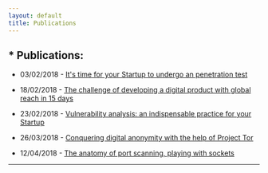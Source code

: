 ```yaml
---
layout: default
title: Publications
---
```


## * Publications:

  - 03/02/2018 - [It's time for your Startup to undergo an penetration test](/publications/penetration-testing)

  - 18/02/2018 - [The challenge of developing a digital product with global reach in 15 days](/publications/the-challenge-of-developing-a-digital-product-with-global-reach-in-15-days)

  - 23/02/2018 - [Vulnerability analysis: an indispensable practice for your Startup](/publications/vulnerability-analysis)

  - 26/03/2018 - [Conquering digital anonymity with the help of Project Tor](/publications/conquering-digital-anonymity-with-the-help-of-project-tor)

  - 12/04/2018 - [The anatomy of port scanning, playing with sockets](/publications/the-anatomy-of-port-scanning-playing-with-sockets)

---
